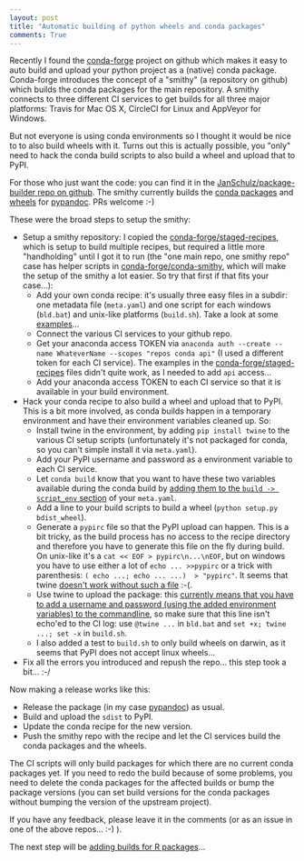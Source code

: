 ```yaml
---
layout: post
title: "Automatic building of python wheels and conda packages"
comments: True
---
```


Recently I found the [conda-forge](https://github.com/conda-forge/) project on github which makes it easy to auto build and upload your python project as a (native) conda package. Conda-forge introduces the concept of a "smithy" (a repository on github) which builds the conda packages for the main repository. A smithy connects to three different CI services to get builds for all three major platforms: Travis for Mac OS X, CircleCI for Linux and AppVeyor for Windows.

But not everyone is using conda environments so I thought it would be nice to to also build wheels with it. Turns out this is actually possible, you "only" need to hack the conda build scripts to also build a wheel and upload that to PyPI.

For those who just want the code: you can find it in the [JanSchulz/package-builder repo on github](https://github.com/JanSchulz/package-builder). The smithy currently builds the [conda packages](https://anaconda.org/janschulz/pypandoc/files) and [wheels](https://pypi.python.org/pypi/pypandoc/) for [pypandoc](https://github.com/bebraw/pypandoc/). PRs welcome :-)

These were the broad steps to setup the smithy:

* Setup a smithy repository: I copied the [conda-forge/staged-recipes](https://github.com/conda-forge/staged-recipes), which is setup to build multiple recipes, but required a little more "handholding" until I got it to run (the "one main repo, one smithy repo" case has helper scripts in [conda-forge/conda-smithy](https://github.com/conda-forge/conda-smithy), which will make the setup of the smithy a lot easier. So try that first if that fits your case...): 
  * Add your own conda recipe: it's usually three easy files in a subdir: one metadata file (`meta.yaml`) and one script for each windows (`bld.bat`) and unix-like platforms (`build.sh`). Take a look at some [examples](https://github.com/conda/conda-recipes)...
  * Connect the various CI services to your github repo.
  * Get your anaconda access TOKEN via `anaconda auth --create --name WhateverName --scopes "repos conda api"` (I used a different token for each CI service). The examples in the [conda-forge/staged-recipes](https://github.com/conda-forge/staged-recipes) files didn't quite work, as I needed to add `api` access...
  * Add your anaconda access TOKEN to each CI service so that it is available in your build environment. 
* Hack your conda recipe to also build a wheel and upload that to PyPI. This is a bit more involved, as conda builds happen in a temporary environment and have their environment variables cleaned up. So:
  * Install twine in the environment, by adding `pip install twine` to the various CI setup scripts (unfortunately it's not packaged for conda, so you can't simple install it via `meta.yaml`).
  * Add your PyPI username and password as a environment variable to each CI service.
  * Let `conda build` know that you want to have these two variables available during the conda build by [adding them to the `build -> script_env` section](http://conda.pydata.org/docs/building/environment-vars.html#inherited-environment-variables) of your `meta.yaml`.
  * Add a line to your build scripts to build a wheel (`python setup.py bdist_wheel`).
  * Generate a `pypirc` file so that the PyPI upload can happen. This is a bit tricky, as the build process has no access to the recipe directory and therefore you have to generate this file on the fly during build. On unix-like it's a `cat << EOF > pypirc\n...\nEOF`, but on windows you have to use either a lot of `echo ... >>pypirc` or a trick with parenthesis: `( echo ...; echo ... ...)  > "pypirc"`. It seems that twine [doesn't work without such a file](https://github.com/pypa/twine/issues/143) :-(.
  * Use twine to upload the package: this [currently means that you have to add a username and password (using the added environment variables) to the commandline](https://github.com/pypa/twine/issues/144), so make sure that this line isn't echo'ed to the CI log: use `@twine ...` in `bld.bat` and `set +x; twine ...; set -x` in `build.sh`.
  * I also added a test to `build.sh` to only build wheels on darwin, as it seems that PyPI does not accept linux wheels...
* Fix all the errors you introduced and repush the repo... this step took a bit... :-/
  
Now making a release works like this:

* Release the package (in my case [pypandoc](https://github.com/bebraw/pypandoc/)) as usual.
* Build and upload the `sdist` to PyPI.
* Update the conda recipe for the new version.
* Push the smithy repo with the recipe and let the CI services build the conda packages and the wheels.

The CI scripts will only build packages for which there are no current conda packages yet. If you need to redo the build because of some problems, you need to delete the conda packages for the affected builds or bump the package versions (you can set build versions for the conda packages without bumping the version of the upstream project).

If you have any feedback, please leave it in the comments (or as an issue in one of the above repos... :-) ).
  
The next step will be [adding builds for R packages](https://github.com/IRkernel/irkernel.github.io/issues/16)...